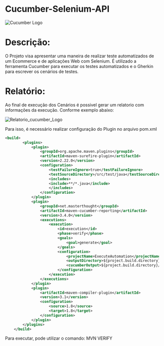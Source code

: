 # Cucumber-Selenium-API

![Cucumber Logo](https://encrypted-tbn0.gstatic.com/images?q=tbn:ANd9GcTNLP1uKFI4KKqqCh6CMXJqtvZnfHjriSn9HG-dZC6ALsSVT_MrRg)

# Descrição:
O Projeto visa apresentar uma maneira de realizar teste automatizados de um Ecommerce e de aplicações Web com Selenium.
É utilizado a ferramenta Cucumber para executar os testes automatizados e o Gherkin para escrever os cenários de testes.


# Relatório:
Ao final de execução dos Cenários é possivel gerar um relatorio com informações da execução. Conforme exemplo abaixo: 

![Relatorio_cucumber_Logo](https://wiki.jenkins.io/download/thumbnails/65671111/1-feature-overview.png?version=2&modificationDate=1475430977000&api=v2)

Para isso, é necessário realizar configuração do Plugin no arquivo pom.xml

```xml
<build>
		<plugins>
			<plugin>
				<groupId>org.apache.maven.plugins</groupId>
				<artifactId>maven-surefire-plugin</artifactId>
				<version>2.22.0</version>
				<configuration>
					<testFailureIgnore>true</testFailureIgnore>
					<testSourceDirectory>/src/test/java</testSourceDirectory>
					<includes>
					<include>**/*.java</include>
					</includes>
				</configuration>
			</plugin>
			<plugin>
				<groupId>net.masterthought</groupId>
				<artifactId>maven-cucumber-reporting</artifactId>
				<version>3.4.0</version>
				<executions>
					<execution>
						<id>execution</id>
						<phase>verify</phase>
						<goals>
							<goal>generate</goal>
						</goals>
						<configuration>
							<projectName>ExecuteAutomation</projectName>
							<outputDirectory>${project.build.directory}/cucumber-report-html</outputDirectory>
							<cucumberOutput>${project.build.directory}/cucumber-reports/cucumber.json</cucumberOutput>
						</configuration>
					</execution>
				</executions>
			</plugin>
			<plugin>
				<artifactId>maven-compiler-plugin</artifactId>
				<version>3.1</version>
				<configuration>
					<source>1.8</source>
					<target>1.8</target>
				</configuration>
			</plugin>
		</plugins>
	</build>
 ```
  
Para executar, pode utilizar o comando: MVN VERIFY
